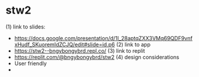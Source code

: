# stw2
(1) link to slides:
- https://docs.google.com/presentation/d/1I_28aptqZXX3VMq69QDF9vnfxHudf_SKuoremIdZCJQ/edit#slide=id.p6
(2) link to app
- https://stw2--bngybongybrd.repl.co/
(3) link to replit
- https://replit.com/@bngybongybrd/stw2
(4) design considerations
- User friendly
- 
